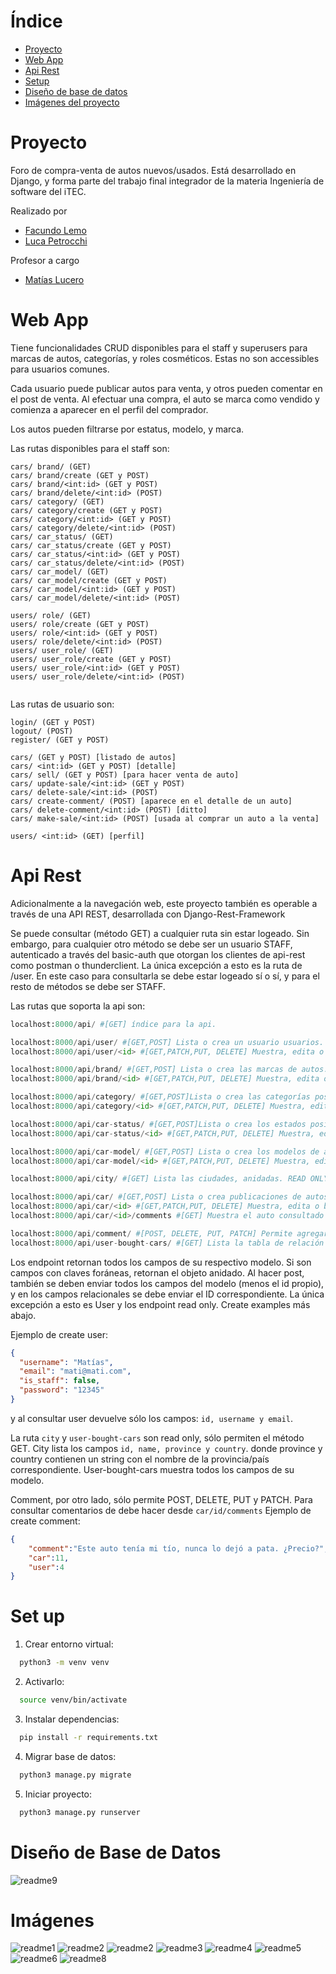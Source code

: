# Índice
- [Proyecto](#proyecto)
- [Web App](#web-app)
- [Api Rest](#api-rest)
- [Setup](#set-up)
- [Diseño de base de datos](#diseño-de-base-de-datos)
- [Imágenes del proyecto](#imágenes)

# Proyecto
Foro de compra-venta de autos nuevos/usados. Está desarrollado en Django, y forma parte del trabajo final integrador de la materia Ingeniería de software del iTEC.

Realizado por
- [Facundo Lemo](https://github.com/FacuLemo)
- [Luca Petrocchi](https://github.com/lucapetrocchi)

Profesor a cargo
- [Matías Lucero](https://github.com/matiasjavierlucero/)


# Web App
Tiene funcionalidades CRUD disponibles para el staff y superusers para marcas de autos, categorías, y roles cosméticos. Estas no son accessibles para usuarios comunes.

Cada usuario puede publicar autos para venta, y otros pueden comentar en el post de venta. Al efectuar una compra, el auto se marca como vendido y comienza a aparecer en el perfil del comprador. 

Los autos pueden filtrarse por estatus, modelo, y marca.

Las rutas disponibles para el staff son:

```
cars/ brand/ (GET)
cars/ brand/create (GET y POST)
cars/ brand/<int:id> (GET y POST)
cars/ brand/delete/<int:id> (POST)
cars/ category/ (GET)
cars/ category/create (GET y POST)
cars/ category/<int:id> (GET y POST)
cars/ category/delete/<int:id> (POST)
cars/ car_status/ (GET)
cars/ car_status/create (GET y POST)
cars/ car_status/<int:id> (GET y POST)
cars/ car_status/delete/<int:id> (POST)
cars/ car_model/ (GET)
cars/ car_model/create (GET y POST)
cars/ car_model/<int:id> (GET y POST)
cars/ car_model/delete/<int:id> (POST)

users/ role/ (GET)
users/ role/create (GET y POST)
users/ role/<int:id> (GET y POST)
users/ role/delete/<int:id> (POST)
users/ user_role/ (GET)
users/ user_role/create (GET y POST)
users/ user_role/<int:id> (GET y POST)
users/ user_role/delete/<int:id> (POST)


```

Las rutas de usuario son:

```
login/ (GET y POST)
logout/ (POST)
register/ (GET y POST)

cars/ (GET y POST) [listado de autos]
cars/ <int:id> (GET y POST) [detalle]
cars/ sell/ (GET y POST) [para hacer venta de auto]
cars/ update-sale/<int:id> (GET y POST)
cars/ delete-sale/<int:id> (POST)
cars/ create-comment/ (POST) [aparece en el detalle de un auto]
cars/ delete-comment/<int:id> (POST) [ditto]
cars/ make-sale/<int:id> (POST) [usada al comprar un auto a la venta]

users/ <int:id> (GET) [perfil]

```

# Api Rest
Adicionalmente a la navegación web, este proyecto también es operable a través de una API REST, desarrollada con Django-Rest-Framework

Se puede consultar (método GET) a cualquier ruta sin estar logeado. Sin embargo, para cualquier otro método se debe ser un usuario STAFF, autenticado a través del basic-auth que otorgan los clientes de api-rest como postman o thunderclient.
La única excepción a esto es la ruta de /user. En este caso para consultarla se debe estar logeado sí o sí, y para el resto de métodos se debe ser STAFF.

Las rutas que soporta la api son:

```python
localhost:8000/api/ #[GET] índice para la api.

localhost:8000/api/user/ #[GET,POST] Lista o crea un usuario usuarios.
localhost:8000/api/user/<id> #[GET,PATCH,PUT, DELETE] Muestra, edita o borra una usuario específico.

localhost:8000/api/brand/ #[GET,POST] Lista o crea las marcas de autos.
localhost:8000/api/brand/<id> #[GET,PATCH,PUT, DELETE] Muestra, edita o borra una marca específica.

localhost:8000/api/category/ #[GET,POST]Lista o crea las categorías posibles para un auto.
localhost:8000/api/category/<id> #[GET,PATCH,PUT, DELETE] Muestra, edita o borra una categoría específica.

localhost:8000/api/car-status/ #[GET,POST]Lista o crea los estados posibles para un auto.
localhost:8000/api/car-status/<id> #[GET,PATCH,PUT, DELETE] Muestra, edita o borra un estado sespecífico.

localhost:8000/api/car-model/ #[GET,POST] Lista o crea los modelos de auto. Si es get anida la marca.
localhost:8000/api/car-model/<id> #[GET,PATCH,PUT, DELETE] Muestra, edita o borra un modelo de auto específico. Si es consulta, anida la marca.

localhost:8000/api/city/ #[GET] Lista las ciudades, anidadas. READ ONLY, incluso para staff.

localhost:8000/api/car/ #[GET,POST] Lista o crea publicaciones de autos. Si es get anida todo.
localhost:8000/api/car/<id> #[GET,PATCH,PUT, DELETE] Muestra, edita o borra un posteo de auto específico. Si es consulta, anida todo.
localhost:8000/api/car/<id>/comments #[GET] Muestra el auto consultado en un campo "car" y todos sus comentarios en un campo "comments". 

localhost:8000/api/comment/ #[POST, DELETE, PUT, PATCH] Permite agregar y borrar comentarios.
localhost:8000/api/user-bought-cars/ #[GET] Lista la tabla de relación entre usuarios y autos comprados, anidado. READ ONLY, incluso para staff.

```
Los endpoint retornan todos los campos de su respectivo modelo. Si son campos con claves foráneas, retornan el objeto anidado.
Al hacer post, también se deben enviar todos los campos del modelo (menos el id propio), y en los campos relacionales se debe enviar el ID correspondiente.
La única excepción a esto es User y los endpoint read only. Create examples más abajo.

Ejemplo de create user:
```json
{
  "username": "Matías",
  "email": "mati@mati.com",
  "is_staff": false,
  "password": "12345"
}
```
y al consultar user devuelve sólo los campos: `id, username y email`.

La ruta `city` y `user-bought-cars` son read only, sólo permiten el método GET.
City lista los campos `id, name, province y country`. donde province y country contienen un string con el nombre de la provincia/país correspondiente. User-bought-cars muestra todos los campos de su modelo.

Comment, por otro lado, sólo permite POST, DELETE, PUT y PATCH. Para consultar comentarios de debe hacer desde `car/id/comments`
Ejemplo de create comment:
```json
{
    "comment":"Este auto tenía mi tío, nunca lo dejó a pata. ¿Precio?",
    "car":11,
    "user":4
}
```


# Set up
1. Crear entorno virtual:
```bash
  python3 -m venv venv
```
2. Activarlo:
```bash
  source venv/bin/activate
```
3. Instalar dependencias:
```bash
  pip install -r requirements.txt
```
4. Migrar base de datos:
```bash
  python3 manage.py migrate
```
5. Iniciar proyecto:
```bash
  python3 manage.py runserver
```

# Diseño de Base de Datos

![readme9](/readme_images/readme9.png)

# Imágenes

![readme1](/readme_images/readme1.png)
![readme2](/readme_images/readme2.png)
![readme2](/readme_images/readme2.png)
![readme3](/readme_images/readme3.png)
![readme4](/readme_images/readme4.png)
![readme5](/readme_images/readme5.png)
![readme6](/readme_images/readme6.png)
![readme8](/readme_images/readme8.png)

